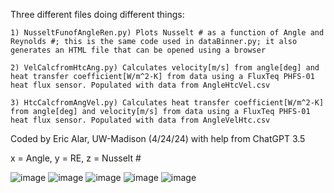 Three different files doing different things: 

    1) NusseltFunofAngleRen.py) Plots Nusselt # as a function of Angle and Reynolds #; this is the same code used in dataBinner.py; it also generates an HTML file that can be opened using a browser

    2) VelCalcfromHtcAng.py) Calculates velocity[m/s] from angle[deg] and heat transfer coefficient[W/m^2-K] from data using a FluxTeq PHFS-01 heat flux sensor. Populated with data from AngleHtcVel.csv

    3) HtcCalcfromAngVel.py) Calculates heat transfer coefficient[W/m^2-K] from angle[deg] and velocity[m/s] from data using a FluxTeq PHFS-01 heat flux sensor. Populated with data from AngleVelHtc.csv

Coded by Eric Alar, UW-Madison (4/24/24) with help from ChatGPT 3.5

x = Angle, y = RE, z = Nusselt #

![image](https://github.com/BKR7E/DataBinner/assets/124415162/881d5bfd-58db-4c74-abf2-0e8d1cd8bcce)
![image](https://github.com/BKR7E/DataBinner/assets/124415162/507044e0-dada-4c75-afae-79be6194a247)
![image](https://github.com/BKR7E/DataBinner/assets/124415162/d9e0f37f-2aca-4f91-8183-a1bc44ba9fb7)
![image](https://github.com/BKR7E/DataBinner/assets/124415162/5a024ecb-80f8-4636-9bac-67b5597e405a)
![image](https://github.com/BKR7E/DataBinner/assets/124415162/ee036427-5eb9-4446-b068-bb1cd4c90248)
